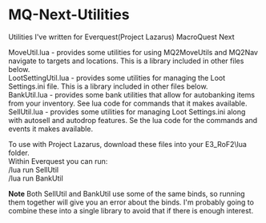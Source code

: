 # MQ-Next-Utilities
Utilities I've written for Everquest(Project Lazarus) MacroQuest Next

MoveUtil.lua - provides some utilities for using MQ2MoveUtils and MQ2Nav navigate to targets and locations.  This is a library included in other files below.  
LootSettingUtil.lua - provides some utilities for managing the Loot Settings.ini file. This is a library included in other files below.  
BankUtil.lua  - provides some bank utilities that allow for autobanking items from your inventory.  See lua code for commands that it makes available.  
SellUtil.lua - provides some utilities for managing Loot Settings.ini along with autosell and autodrop features.  Se the lua code for the commands and events it makes available.  
  
To use with Project Lazarus, download these files into your E3_RoF2\lua folder.   
 Within Everquest you can run:  
  /lua run SellUtil  
  /lua run BankUtil  

**Note** Both SellUtil and BankUtil use some of the same binds, so running them together will give you an error about the binds. I'm probably going to combine these into a single library to avoid that if there is enough interest.
